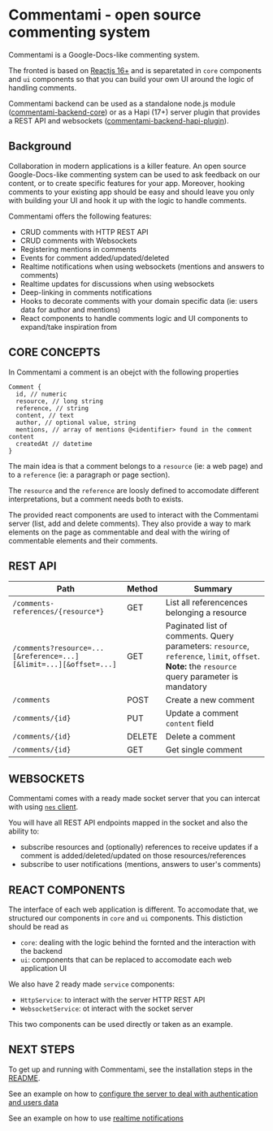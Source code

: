 # Commentami - open source commenting system

Commentami is a Google-Docs-like commenting system.

The fronted is based on [Reactjs 16+](https://reactjs.org) and is separetated in `core` components and `ui` components so that you can build your own UI around the logic of handling comments.

Commentami backend can be used as a standalone node.js module ([commentami-backend-core](https://github.com/nearform/comments/tree/master/packages/commentami-backend-core)) or as a Hapi (17+) server plugin that provides a REST API and websockets ([commentami-backend-hapi-plugin](https://github.com/nearform/comments/tree/master/packages/commentami-backend-hapi-plugin)).

## Background

Collaboration in modern applications is a killer feature. An open source Google-Docs-like commenting system can be used to ask feedback on our content, or to create specific features for your app. Moreover, hooking comments to your existing app should be easy and should leave you only with building your UI and hook it up with the logic to handle comments.

Commentami offers the following features:

- CRUD comments with HTTP REST API
- CRUD comments with Websockets
- Registering mentions in comments
- Events for comment added/updated/deleted
- Realtime notifications when using websockets (mentions and answers to comments)
- Realtime updates for discussions when using websockets
- Deep-linking in comments notifications
- Hooks to decorate comments with your domain specific data (ie: users data for author and mentions)
- React components to handle comments logic and UI components to expand/take inspiration from

## CORE CONCEPTS

In Commentami a comment is an obejct with the following properties

```
Comment {
  id, // numeric
  resource, // long string
  reference, // string
  content, // text
  author, // optional value, string
  mentions, // array of mentions @<identifier> found in the comment content
  createdAt // datetime
}
```

The main idea is that a comment belongs to a `resource` (ie: a web page) and to a `reference` (ie: a paragraph or page section).

The `resource` and the `reference` are loosly defined to accomodate different interpretations, but a comment needs both to exists.

The provided react components are used to interact with the Commentami server (list, add and delete comments). They also provide a way to mark elements on the page as commentable and deal with the wiring of commentable elements and their comments.

## REST API

|Path|Method|Summary|
|----|------|-------|
|`/comments-references/{resource*}`|GET|List all referencences belonging a resource|
|`/comments?resource=...[&reference=...][&limit=...][&offset=...]`|GET|Paginated list of comments. Query parameters: `resource`, `reference`, `limit`, `offset`. **Note:** the `resource` query parameter is mandatory|
|`/comments`|POST|Create a new comment|
|`/comments/{id}`|PUT|Update a comment `content` field|
|`/comments/{id}`|DELETE|Delete a comment|
|`/comments/{id}`|GET|Get single comment|


## WEBSOCKETS

Commentami comes with a ready made socket server that you can intercat with using [`nes` client](https://github.com/hapijs/nes#client).

You will have all REST API endpoints mapped in the socket and also the ability to:

- subscribe resources and (optionally) references to receive updates if a comment is added/deleted/updated on those resources/references
- subscribe to user notifications (mentions, answers to user's comments)

## REACT COMPONENTS

The interface of each web application is different. To accomodate that, we structured our components in `core` and `ui` components. This distiction should be read as

- `core`: dealing with the logic behind the fornted and the interaction with the backend
- `ui`: components that can be replaced to accomodate each web application UI

We also have 2 ready made `service` components:

- `HttpService`: to interact with the server HTTP REST API
- `WebsocketService`: ot interact with the socket server

This two components can be used directly or taken as an example.

## NEXT STEPS

To get up and running with Commentami, see the installation steps in the [README](https://github.com/nearform/commentami).

See an example on how to [configure the server to deal with authentication and users data](/example-auth-and-user-data)

See an example on how to use [realtime notifications](/example-notifications)
